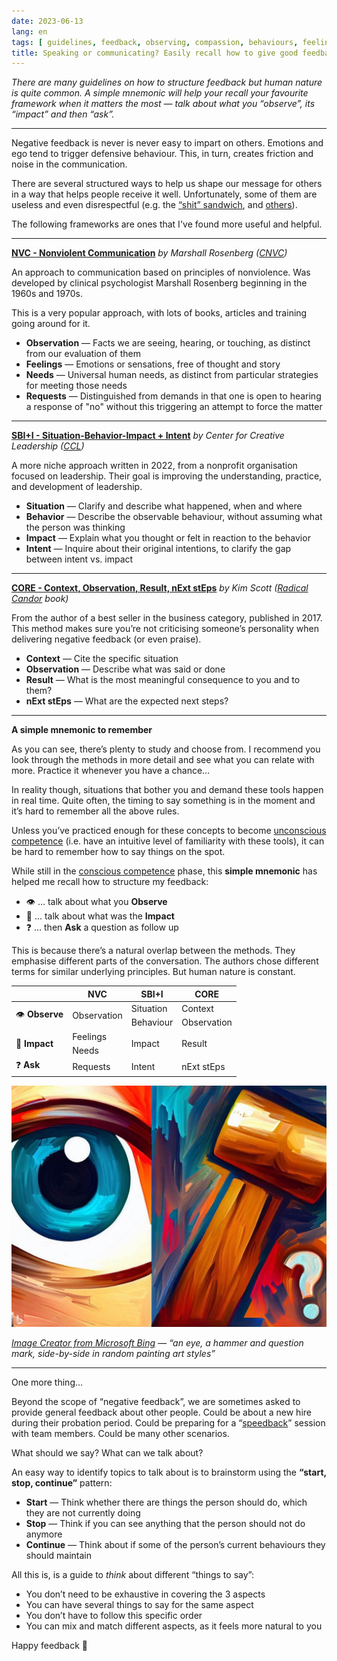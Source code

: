 ```yaml
---
date: 2023-06-13
lang: en
tags: [ guidelines, feedback, observing, compassion, behaviours, feelings, needs ]
title: Speaking or communicating? Easily recall how to give good feedback
---
```


*There are many guidelines on how to structure feedback but human nature is quite common. A simple mnemonic will help your recall your favourite framework when it matters the most — talk about what you “observe”, its “impact” and then “ask”.*

<!--more-->

---

Negative feedback is never is never easy to impart on others. Emotions and ego tend to trigger defensive behaviour. This, in turn, creates friction and noise in the communication.

There are several structured ways to help us shape our message for others in a way that helps people receive it well. Unfortunately, some of them are useless and even disrespectful (e.g. the [“shit” sandwich](https://www.forbes.com/sites/forbeshumanresourcescouncil/2022/04/25/why-the-sandwich-approach-to-criticism-is-terrible-advice/), and [others](http://blog.idonethis.com/sandwich-feedback-performance-management/)).

The following frameworks are ones that I've found more useful and helpful.

---

[**NVC - Nonviolent Communication**](https://en.wikipedia.org/wiki/Nonviolent_Communication) *by Marshall Rosenberg ([CNVC](https://www.cnvc.org/))*

An approach to communication based on principles of nonviolence. Was developed by clinical psychologist Marshall Rosenberg beginning in the 1960s and 1970s.

This is a very popular approach, with lots of books, articles and training going around for it.

* **Observation** — Facts we are seeing, hearing, or touching, as distinct from our evaluation of them
* **Feelings** — Emotions or sensations, free of thought and story
* **Needs** — Universal human needs, as distinct from particular strategies for meeting those needs
* **Requests** — Distinguished from demands in that one is open to hearing a response of "no" without this triggering an attempt to force the matter

---

[**SBI+I - Situation-Behavior-Impact + Intent**](https://www.ccl.org/articles/leading-effectively-articles/closing-the-gap-between-intent-vs-impact-sbii/) *by Center for Creative Leadership ([CCL](https://www.ccl.org/))*

A more niche approach written in 2022, from a nonprofit organisation focused on leadership. Their goal is improving the understanding, practice, and development of leadership.

* **Situation** — Clarify and describe what happened, when and where
* **Behavior** — Describe the observable behaviour, without assuming what the person was thinking
* **Impact** — Explain what you thought or felt in reaction to the behavior
* **Intent** — Inquire about their original intentions, to clarify the gap between intent vs. impact

---

[**CORE - Context, Observation, Result, nExt stEps**](https://www.radicalcandor.com/core-feedback/) *by Kim Scott ([Radical Candor](https://www.radicalcandor.com/the-book/) book)*

From the author of a best seller in the business category, published in 2017. This method makes sure you’re not criticising someone’s personality when delivering negative feedback (or even praise).

* **Context** — Cite the specific situation
* **Observation** — Describe what was said or done
* **Result** — What is the most meaningful consequence to you and to them?
* **nExt stEps** — What are the expected next steps?

---

**A simple mnemonic to remember**

As you can see, there’s plenty to study and choose from. I recommend you look through the methods in more detail and see what you can relate with more. Practice it whenever you have a chance…

In reality though, situations that bother you and demand these tools happen in real time. Quite often, the timing to say something is in the moment and it’s hard to remember all the above rules.

Unless you’ve practiced enough for these concepts to become [unconscious competence](https://en.wikipedia.org/wiki/Four_stages_of_competence) (i.e. have an intuitive level of familiarity with these tools), it can be hard to remember how to say things on the spot.

While still in the [conscious competence](https://en.wikipedia.org/wiki/Four_stages_of_competence) phase, this **simple mnemonic** has helped me recall how to structure my feedback:

* 👁️ … talk about what you **Observe**
* 🔨 … talk about what was the **Impact**
* ❓ … then **Ask** a question as follow up

This is because there’s a natural overlap between the methods. They emphasise different parts of the conversation. The authors chose different terms for similar underlying principles. But human nature is constant.

<table>
	<thead>
		<tr>
			<th> </th>
			<th>NVC</th>
			<th>SBI+I</th>
			<th>CORE</th>
		</tr>
	</thead>
	<tbody>
		<tr>
			<td rowspan="2">👁️ <strong>Observe</strong></td>
			<td rowspan="2">Observation</td>
			<td>Situation</td>
			<td>Context</td>
		</tr>
		<tr>
			<td>Behaviour</td>
			<td>Observation</td>
		</tr>
		<tr>
			<td rowspan="2">🔨 <strong>Impact</strong></td>
			<td>Feelings</td>
			<td rowspan="2">Impact</td>
			<td rowspan="2">Result</td>
		</tr>
		<tr>
			<td>Needs</td>
		</tr>
		<tr>
			<td>❓ <strong>Ask</strong></td>
			<td>Requests</td>
			<td>Intent</td>
			<td>nExt stEps</td>
		</tr>
	</tbody>
</table>
<!-- <img alt="comparison table between the different feedback frameworks (NVC, SBI+I, CORE) to highlight how each one maps to the “Observe”, “Impact” and “Ask” principles" src="table.png"> -->



![an eye, a hammer and question mark, side-by-side next to each other in graffiti style](eye-hammer-question.jpeg)

*[Image Creator from Microsoft Bing](https://www.bing.com/images/create) — “an eye, a hammer and question mark, side-by-side in random painting art styles”*

---

One more thing…

Beyond the scope of “negative feedback”, we are sometimes asked to provide general feedback about other people. Could be about a new hire during their probation period. Could be preparing for a “[speedback](https://medium.com/@joshproduct/speedback-de-stigmatise-feedback-with-speed-dating-principles-4708d493fb63)” session with team members. Could be many other scenarios.

What should we say? What can we talk about?

An easy way to identify topics to talk about is to brainstorm using the **“start, stop, continue”** pattern:

* **Start** — Think whether there are things the person should do, which they are not currently doing
* **Stop** — Think if you can see anything that the person should not do anymore
* **Continue** — Think about if some of the person’s current behaviours they should maintain

All this is, is a guide to *think* about different “things to say”:

* You don’t need to be exhaustive in covering the 3 aspects
* You can have several things to say for the same aspect
* You don’t have to follow this specific order
* You can mix and match different aspects, as it feels more natural to you

Happy feedback 🙂


